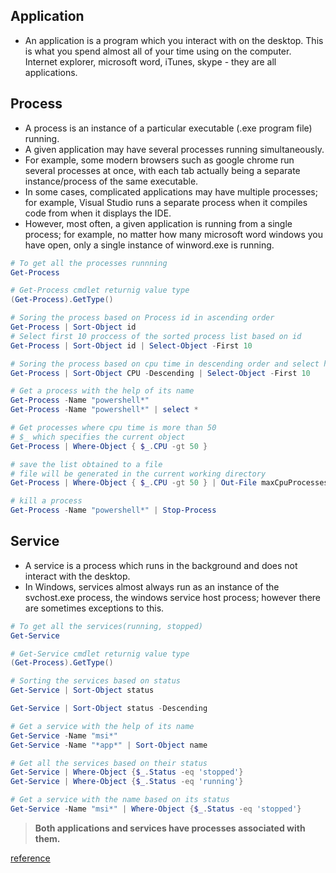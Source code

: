 ## Application
* An application is a program which you interact with on the desktop. This is what you spend almost all of your time using on the computer. Internet explorer, microsoft word, iTunes, skype - they are all applications.

## Process
* A process is an instance of a particular executable (.exe program file) running.
* A given application may have several processes running simultaneously.
* For example, some modern browsers such as google chrome run several processes at once, with each tab actually being a separate instance/process of the same executable.
* In some cases, complicated applications may have multiple processes; for example, Visual Studio runs a separate process when it compiles code from when it displays the IDE.
* However, most often, a given application is running from a single process; for example, no matter how many microsoft word windows you have open, only a single instance of winword.exe is running.

```powershell
# To get all the processes runnning 
Get-Process

# Get-Process cmdlet returnig value type
(Get-Process).GetType()

# Soring the process based on Process id in ascending order
Get-Process | Sort-Object id
# Select first 10 proccess of the sorted process list based on id
Get-Process | Sort-Object id | Select-Object -First 10 

# Soring the process based on cpu time in descending order and select highest 10
Get-Process | Sort-Object CPU -Descending | Select-Object -First 10

# Get a process with the help of its name
Get-Process -Name "powershell*"
Get-Process -Name "powershell*" | select *

# Get processes where cpu time is more than 50
# $_ which specifies the current object
Get-Process | Where-Object { $_.CPU -gt 50 }

# save the list obtained to a file
# file will be generated in the current working directory
Get-Process | Where-Object { $_.CPU -gt 50 } | Out-File maxCpuProcesses.txt

# kill a process
Get-Process -Name "powershell*" | Stop-Process
```

## Service
* A service is a process which runs in the background and does not interact with the desktop.
* In Windows, services almost always run as an instance of the svchost.exe process, the windows service host process; however there are sometimes exceptions to this.
```powershell
# To get all the services(running, stopped) 
Get-Service

# Get-Service cmdlet returnig value type
(Get-Process).GetType()

# Sorting the services based on status
Get-Service | Sort-Object status

Get-Service | Sort-Object status -Descending

# Get a service with the help of its name
Get-Service -Name "msi*"
Get-Service -Name "*app*" | Sort-Object name

# Get all the services based on their status
Get-Service | Where-Object {$_.Status -eq 'stopped'}
Get-Service | Where-Object {$_.Status -eq 'running'}

# Get a service with the name based on its status
Get-Service -Name "msi*" | Where-Object {$_.Status -eq 'stopped'}
```

> __Both applications and services have processes associated with them.__

[reference](https://superuser.com/a/209658)
